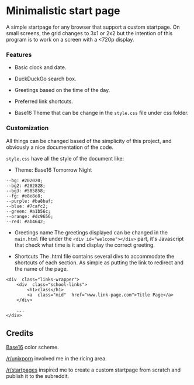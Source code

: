 
# Minimalistic start page

A simple startpage for any browser that support a custom startpage. On small screens, the grid changes to 3x1 or 2x2 but the intention of this program is to work on a screen with a <720p display.



### Features
- Basic clock and date.

- DuckDuckGo search box.

- Greetings based on the time of the day.

- Preferred link shortcuts.

- Base16 Theme that can be change in the `style.css` file under css folder.

### Customization
All things can be changed based of the simplicity of this project, and obviously a nice documentation of the code.

`style.css` have all the style of the document like:

- Theme: Base16 Tomorrow Night

```
--bg: #202020;
--bg2: #282828;
--bg3: #585858;
--fg: #e8e8e8;
--purple: #ba8baf;
--blue: #7cafc2;
--green: #a1b56c;
--orange: #dc9656;
--red: #ab4642;
```

  

- Greetings name
	The greetings displayed can be changed in the `main.html` file under the `<div id="welcome"></div>` part, it's Javascript that check what time is it and display the correct greeting.

- Shortcuts
The .html file contains several divs to accommodate the shortcuts of each section. As simple as putting the link to redirect and the name of the page.
```
<div  class="links-wrapper">
	<div  class="school-links">
		<h1>class</h1>
		<a  class="mid"  href="www.link-page.com">Title Page</a>
	</div>
	
	...
</div>
```

## Credits
[Base16](http://chriskempson.com/projects/base16/) color scheme.

[/r/unixporn](https://www.reddit.com/r/unixporn/) involved me in the ricing area.

[/r/startpages](https://www.reddit.com/r/startpages/) inspired me to create a custom startpage from scratch and publish it to the subreddit.
